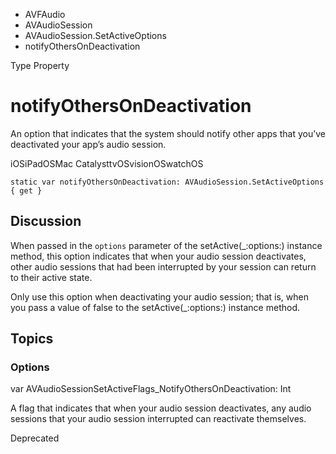 

- AVFAudio
- AVAudioSession
- AVAudioSession.SetActiveOptions
-  notifyOthersOnDeactivation 

Type Property

# notifyOthersOnDeactivation

An option that indicates that the system should notify other apps that you’ve deactivated your app’s audio session.

iOSiPadOSMac CatalysttvOSvisionOSwatchOS

``` source
static var notifyOthersOnDeactivation: AVAudioSession.SetActiveOptions { get }
```

## Discussion

When passed in the `options` parameter of the setActive(_:options:) instance method, this option indicates that when your audio session deactivates, other audio sessions that had been interrupted by your session can return to their active state.

Only use this option when deactivating your audio session; that is, when you pass a value of false to the setActive(_:options:) instance method.

## Topics

### Options

var AVAudioSessionSetActiveFlags_NotifyOthersOnDeactivation: Int

A flag that indicates that when your audio session deactivates, any audio sessions that your audio session interrupted can reactivate themselves.

Deprecated

